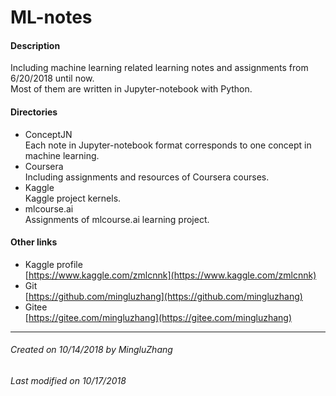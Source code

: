 # ML-notes

#### Description
Including machine learning related learning notes and assignments from 6/20/2018 until now.<br>
Most of them are written in Jupyter-notebook with Python.<br>

#### Directories
* ConceptJN<br>
Each note in Jupyter-notebook format corresponds to one concept in machine learning.
* Coursera<br>
Including assignments and resources of Coursera courses.
* Kaggle<br>
Kaggle project kernels.
* mlcourse.ai<br>
Assignments of mlcourse.ai learning project.

#### Other links

* Kaggle profile<br> 
[https://www.kaggle.com/zmlcnnk](https://www.kaggle.com/zmlcnnk)
* Git<br>
[https://github.com/mingluzhang](https://github.com/mingluzhang)
* Gitee<br>
[https://gitee.com/mingluzhang](https://gitee.com/mingluzhang)

----
###### Created on 10/14/2018 by MingluZhang
###### Last modified on 10/17/2018
